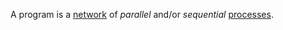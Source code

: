 A program is a [network](https://github.com/gcassel/Modular-Organization-Terminology/blob/master/terms/network.md) of *parallel* and/or *sequential* [processes](https://github.com/gcassel/Modular-Organization-Terminology/blob/master/terms/process.md). 

